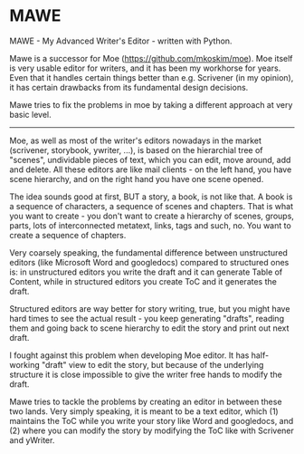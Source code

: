 MAWE
====

MAWE - My Advanced Writer's Editor - written with Python.

Mawe is a successor for Moe (https://github.com/mkoskim/moe). Moe itself is very usable editor for writers, and it has been my workhorse for years. Even that it handles certain things better than e.g. Scrivener (in my opinion), it has certain drawbacks from its fundamental design decisions.

Mawe tries to fix the problems in moe by taking a different approach at very basic level.

---

Moe, as well as most of the writer's editors nowadays in the market (scrivener, storybook, ywriter, ...), is based on the hierarchial tree of "scenes",  undividable pieces of text, which you can edit, move around, add and delete. All these editors are like mail clients - on the left hand, you have scene hierarchy, and on the right hand you have one scene opened.

The idea sounds good at first, BUT a story, a book, is not like that. A book is a sequence of characters, a sequence of scenes and chapters. That is what you want to create - you don't want to create a hierarchy of scenes, groups, parts, lots of interconnected metatext, links, tags and such, no. You want to create a sequence of chapters.

Very coarsely speaking, the fundamental difference between unstructured editors (like Microsoft Word and googledocs) compared to structured ones is: in unstructured editors you write the draft and it can generate Table of Content, while in structured editors you create ToC and it generates the draft.

Structured editors are way better for story writing, true, but you might have hard times to see the actual result - you keep generating "drafts", reading them and going back to scene hierarchy to edit the story and print out next draft.

I fought against this problem when developing Moe editor. It has half-working "draft" view to edit the story, but because of the underlying structure it is close impossible to give the writer free hands to modify the draft.

Mawe tries to tackle the problems by creating an editor in between these two lands. Very simply speaking, it is meant to be a text editor, which (1) maintains the ToC while you write your story like Word and googledocs, and (2) where you can modify the story by modifying the ToC like with Scrivener and yWriter.
